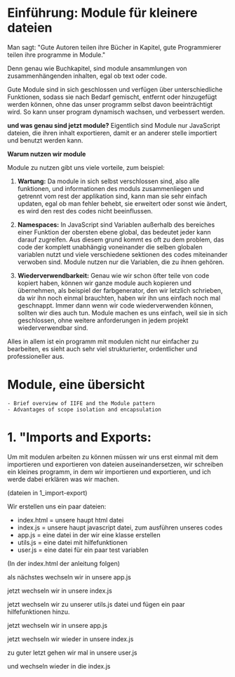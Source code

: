 # Einführung: Module für kleinere dateien

Man sagt: "Gute Autoren teilen ihre Bücher in Kapitel, gute Programmierer teilen ihre programme in Module."

Denn genau wie Buchkapitel, sind module ansammlungen von zusammenhängenden inhalten, egal ob text oder code.

Gute Module sind in sich geschlossen und verfügen über unterschiedliche Funktionen, sodass sie nach Bedarf gemischt, entfernt oder hinzugefügt werden können, ohne das unser programm selbst davon beeinträchtigt wird. So kann unser program dynamisch wachsen, und verbessert werden.

**und was genau sind jetzt module?**
Eigentlich sind Module nur JavaScript dateien, die ihren inhalt exportieren, damit er an anderer stelle importiert und benutzt werden kann.

**Warum nutzen wir module**

Module zu nutzen gibt uns viele vorteile, zum beispiel:
1. **Wartung:** Da module in sich selbst verschlossen sind, also alle funktionen, und informationen des moduls zusammenliegen und getrennt vom rest der applikation sind, kann man sie sehr einfach updaten, egal ob man fehler behebt, sie erweitert oder sonst wie ändert, es wird den rest des codes nicht beeinflussen.
2. **Namespaces:** In JavaScript sind Variablen außerhalb des bereiches einer Funktion der obersten ebene global, das bedeutet jeder kann darauf zugreifen. Aus diesem grund kommt es oft zu dem problem, das code der komplett unabhängig voneinander die selben globalen variablen nutzt und viele verschiedene sektionen des codes miteinander verwoben sind. Module nutzen nur die Variablen, die zu ihnen gehören.

3. **Wiederverwendbarkeit:** Genau wie wir schon öfter teile von code kopiert haben, können wir ganze module auch kopieren und übernehmen, als beispiel der farbgenerator, den wir letzlich schrieben, da wir ihn noch einmal brauchten, haben wir ihn uns einfach noch mal geschnappt. Immer dann wenn wir code wiederverwenden können, sollten wir dies auch tun. Module machen es uns einfach, weil sie in sich geschlossen, ohne weitere anforderungen in jedem projekt wiederverwendbar sind.

Alles in allem ist ein programm mit modulen nicht nur einfacher zu bearbeiten, es sieht auch sehr viel strukturierter, ordentlicher und professioneller aus.

# Module, eine übersicht
    - Brief overview of IIFE and the Module pattern
    - Advantages of scope isolation and encapsulation


# 1. "Imports and Exports:
Um mit modulen arbeiten zu können müssen wir uns erst einmal mit dem importieren und exportieren von dateien auseinandersetzen, wir schreiben ein kleines programm, in dem wir importieren und exportieren, und ich werde dabei erklären was wir machen.

(dateien in 1_import-export)

Wir erstellen uns ein paar dateien:
- index.html = unsere haupt html datei
- index.js = unsere haupt javascript datei, zum ausführen unseres codes
- app.js = eine datei in der wir eine klasse erstellen
- utils.js = eine datei mit hilfefunktionen
- user.js = eine datei für ein paar test variablen

(In der index.html der anleitung folgen)

als nächstes wechseln wir in unsere app.js

jetzt wechseln wir in unsere index.js

jetzt wechseln wir zu unserer utils.js datei und fügen ein paar hilfefunktionen hinzu.

jetzt wechseln wir in unsere app.js

jetzt wechseln wir wieder in unsere index.js

zu guter letzt gehen wir mal in unsere user.js

und wechseln wieder in die index.js
